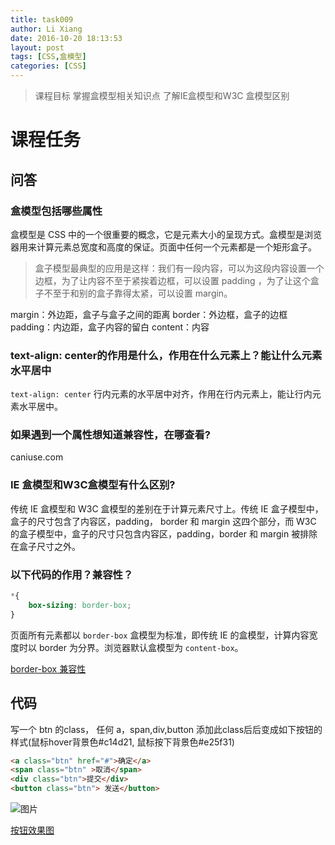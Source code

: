 ```yaml
---
title: task009
author: Li Xiang
date: 2016-10-20 18:13:53
layout: post
tags: [CSS,盒模型]
categories: [CSS]
---
```


> 课程目标
> 掌握盒模型相关知识点
> 了解IE盒模型和W3C 盒模型区别

# 课程任务 #

## 问答 ##

### 盒模型包括哪些属性 ###

盒模型是 CSS 中的一个很重要的概念，它是元素大小的呈现方式。盒模型是浏览器用来计算元素总宽度和高度的保证。页面中任何一个元素都是一个矩形盒子。

> 盒子模型最典型的应用是这样：我们有一段内容，可以为这段内容设置一个边框，为了让内容不至于紧挨着边框，可以设置 padding ，为了让这个盒子不至于和别的盒子靠得太紧，可以设置 margin。

margin：外边距，盒子与盒子之间的距离
border：外边框，盒子的边框
padding：内边距，盒子内容的留白
content：内容

### text-align: center的作用是什么，作用在什么元素上？能让什么元素水平居中 ###

`text-align: center` 行内元素的水平居中对齐，作用在行内元素上，能让行内元素水平居中。

### 如果遇到一个属性想知道兼容性，在哪查看? ###

caniuse.com

### IE 盒模型和W3C盒模型有什么区别? ###

传统 IE 盒模型和 W3C 盒模型的差别在于计算元素尺寸上。传统 IE 盒子模型中，盒子的尺寸包含了内容区，padding， border 和 margin 这四个部分，而 W3C 的盒子模型中，盒子的尺寸只包含内容区，padding，border 和 margin 被排除在盒子尺寸之外。

### 以下代码的作用？兼容性？ ###

``` css
*{
    box-sizing: border-box;
}
```
页面所有元素都以 `border-box` 盒模型为标准，即传统 IE 的盒模型，计算内容宽度时以 border 为分界。浏览器默认盒模型为 `content-box`。

[border-box 兼容性](http://caniuse.com/#feat=css3-boxsizing)

## 代码 ##

写一个 btn 的class， 任何 a，span,div,button 添加此class后后变成如下按钮的样式(鼠标hover背景色#c14d21, 鼠标按下背景色#e25f31)

``` html
<a class="btn" href="#">确定</a>
<span class="btn" >取消</span>
<div class="btn">提交</div>
<button class="btn"> 发送</button>
```

![图片](http://7xpvnv.com2.z0.glb.qiniucdn.com/49bf909c-9ad6-420c-be68-2f68d8f12d60)

[按钮效果图](http://codepen.io/lix90/pen/qaQvRv?editors=1100)
